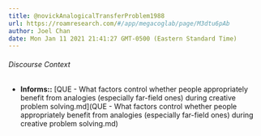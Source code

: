 ```yaml
---
title: @novickAnalogicalTransferProblem1988
url: https://roamresearch.com/#/app/megacoglab/page/M3dtu6pAb
author: Joel Chan
date: Mon Jan 11 2021 21:41:27 GMT-0500 (Eastern Standard Time)
---
```




###### Discourse Context

- **Informs::** [QUE - What factors control whether people appropriately benefit from analogies (especially far-field ones) during creative problem solving.md](QUE - What factors control whether people appropriately benefit from analogies (especially far-field ones) during creative problem solving.md)

